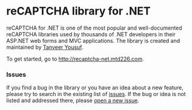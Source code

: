 <h1>reCAPTCHA library for .NET</h1>

reCAPTCHA for .NET is one of the most popular and well-documented reCAPTCHA libraries used by thousands of .NET developers in their ASP.NET web forms and MVC applications. The library is created and maintained by <a href="http://twitter.com/tanveery">Tanveer Yousuf</a>.

To get started, go to <a href="http://recaptcha-net.mtd226.com">http://recaptcha-net.mtd226.com</a>.

<h3>Issues</h3>

If you find a bug in the library or you have an idea about a new feature, please try to search in the existing list of <a href="https://github.com/tanveery/recaptcha-net/issues">issues</a>. If the bug or idea is not listed and addressed there, please <a href="https://github.com/tanveery/recaptcha-net/issues/new">open a new issue</a>. 
